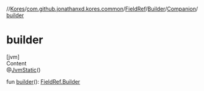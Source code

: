 //[Kores](../../../../index.md)/[com.github.jonathanxd.kores.common](../../../index.md)/[FieldRef](../../index.md)/[Builder](../index.md)/[Companion](index.md)/[builder](builder.md)



# builder  
[jvm]  
Content  
@[JvmStatic](https://kotlinlang.org/api/latest/jvm/stdlib/kotlin.jvm/-jvm-static/index.html)()  
  
fun [builder](builder.md)(): [FieldRef.Builder](../index.md)  



